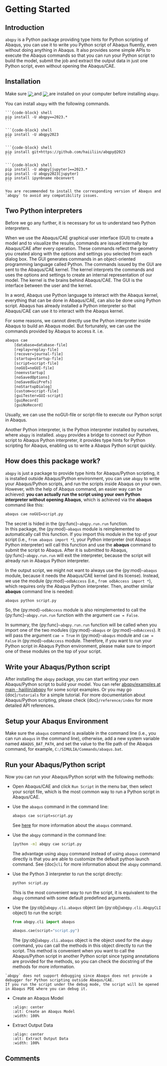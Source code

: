 # Getting Started

## Introduction

`abqpy` is a Python package providing type hints for Python scripting of Abaqus, you can
use it to write you Python script of Abaqus fluently, even without doing anything in Abaqus.
It also provides some simple APIs to execute the Abaqus commands so that you can run your
Python script to build the model, submit the job and extract the output data in just one
Python script, even without opening the Abaqus/CAE.

## Installation

Make sure <a href="https://www.python.org/downloads/"> <img src="https://img.shields.io/badge/Python-3.8%2B-brightgreen" align=center /> </a> and
<a href="https://www.3ds.com/products-services/simulia/products/abaqus/"> <img src="https://img.shields.io/badge/Abaqus-2016%2B-brightgreen" align=center /> </a>
are installed on your computer before installing `abqpy`.

You can install `abqpy` with the following commands.

````{tab} pip
```{code-block} shell
pip install -U abqpy==2023.*
```
````

````{tab} pip (wrapper)
```{code-block} shell
pip install -U abqpy2023
```
````

````{tab} Source
```{code-block} shell
pip install git+https://github.com/haiiliin/abqpy@2023
```
````

````{tab} Jupyter
```{code-block} shell
pip install -U abqpy[jupyter]==2023.*
pip install -U abqpy2023[jupyter]
pip install ipynbname nbconvert
```
````

```{note}
You are recommended to install the corresponding version of Abaqus and `abqpy` to avoid any compatibility issues.
```

## Two Python interpreters

Before we go any further, it is necessary for us to understand two Python interpreters.

When we use the Abaqus/CAE graphical user interface (GUI) to create a model and to visualize
the results, commands are issued internally by Abaqus/CAE after every operation. These
commands reflect the geometry you created along with the options and settings you selected
from each dialog box. The GUI generates commands in an object-oriented programming language
called Python. The commands issued by the GUI are sent to the Abaqus/CAE kernel. The kernel
interprets the commands and uses the options and settings to create an internal representation
of our model. The kernel is the brains behind Abaqus/CAE. The GUI is the interface between the
user and the kernel.

In a word, Abaqus use Python language to interact with the Abaqus kernel, everything that can
be done in Abaqus/CAE, can also be done using Python script. Abaqus has already installed a
Python interpreter so that Abaqus/CAE can use it to interact with the Abaqus kernel.

For some reasons, we cannot directly use the Python interpreter inside Abaqus to build an
Abaqus model. But fortunately, we can use the commands provided by Abaqus to access it. i.e.

```sh
abaqus cae
    [database=database-file]
    [replay=replay-file]
    [recover=journal-file]
    [startup=startup-file]
    [script=script-file]
    [noGUI=noGUI-file]
    [noenvstartup]
    [noSavedOptions]
    [noSavedGuiPrefs]
    [noStartupDialog]
    [custom=script-file]
    [guiTester=GUI-script]
    [guiRecord]
    [guiNoRecord]
```

Usually, we can use the noGUI-file or script-file to execute our Python script in Abaqus.

Another Python interpreter, is the Python interpreter installed by ourselves, where `abqpy`
is installed. `abqpy` provides a bridge to connect our Python script to Abaqus Python
interpreter, it provides type hints for Python scripting for Abaqus, enabling us to write a
Abaqus Python script quickly.

## How does this package work?

`abqpy` is just a package to provide type hints for Abaqus/Python scripting, it is installed outside Abaqus/Python
environment, you can use `abqpy` to write your Abaqus/Python scripts, and run the scripts inside Abaqus on your own.
However, with the help of Abaqus command, an easier way can be achieved: **you can actually run the script using your
own Python interpreter without opening Abaqus**, which is achieved via the **abaqus** command like this:

```sh
abaqus cae noGUI=script.py
```

The secret is hided in the {py:func}`~abqpy.run.run` function.  
In this package, the {py:mod}`~abaqus` module is reimplemented to automatically call this function. If you import this module in the top of your
script (i.e., `from abaqus import *`), your Python interpreter (not Abaqus Python interpreter) will call this function and use the
**abaqus** command to submit the script to Abaqus. After it is submitted to Abaqus, {py:func}`~abqpy.run.run`
will exit the interpreter, because the script will already run in Abaqus Python interpreter.

In the output script, we might not want to always use the {py:mod}`~abaqus` module, because it needs the Abaqus/CAE kernel (and its license).
Instead, we use the module {py:mod}`~odbAccess` (i.e., `from odbAccess import *`), which requires only the Abaqus Python interpreter.
Then, another similar **abaqus** command line is needed:

```sh
abaqus python script.py
```

So, the {py:mod}`~odbAccess` module is also reimplemented to call the {py:func}`~abqpy.run.run` function with the argument `cae = False`.

In summary, the {py:func}`~abqpy.run.run` function will be called when you import one of the two modules ({py:mod}`~abaqus` or {py:mod}`~odbAccess`). It will pass the argument `cae = True`
in {py:mod}`~abaqus` module and `cae = False` in {py:mod}`~odbAccess` module.
Therefore, if you want to run your Python script in Abaqus Python environment, please make sure to import one of these modules
on the top of your script.

## Write your Abaqus/Python script

After installing the `abqpy` package, you can start writing your own Abaqus/Python script
to build your model. You can refer
[abqpy/examples at main · haiiliin/abqpy](https://github.com/haiiliin/abqpy/tree/main/examples)
for some script examples. Or you may go {doc}`/tutorials` for a simple tutorial. For more documentation about
Abaqus/Python scripting, please check {doc}`/reference/index` for more detailed API references.

## Setup your Abaqus Environment

Make sure the `abaqus` command is available in the command line (i.e., you can run `abaqus` in the command line), otherwise,
add a new system variable named `ABAQUS_BAT_PATH`, and set the value to the file path of the Abaqus command, for example,
`C:/SIMULIA/Commands/abaqus.bat`.

## Run your Abaqus/Python script

Now you can run your Abaqus/Python script with the following methods:

- Open Abaqus/CAE and click `Run Script` in the menu bar, then select your script file, which is the most common way to
  run a Python script in Abaqus/CAE.
- Use the `abaqus` command in the command line:
  ```sh
  abaqus cae script=script.py
  ```
  See [here](https://help.3ds.com/2023/English/DSSIMULIA_Established/SIMACAEEXCRefMap/simaexc-c-caeproc.htm?contextscope=all)
  for more information about the `abaqus` command.
- Use the `abqpy` command in the command line:
  ```sh
  [python -m] abqpy cae script.py
  ```
  The advantage using `abqpy` command instead of using `abaqus` command directly is that you are able to customize the
  default python launch command. See {doc}`cli` for more information about the `abqpy` command.
- Use the Python 3 interpreter to run the script directly:
  ```sh
  python script.py
  ```
  This is the most convenient way to run the script, it is equivalent to the `abqpy` command with some default
  predefined arguments.
- Use the {py:obj}`abqpy.cli.abaqus` object (an {py:obj}`abqpy.cli.AbqpyCLI` object) to run the script:

  ```python
  from abqpy.cli import abaqus

  abaqus.cae(script="script.py")
  ```

  The {py:obj}`abqpy.cli.abaqus` object is the object used for the `abqpy` command, you can call the methods in this
  object directly to run the script. This method is convenient when you want to call the Abaqus/Python script in another
  Python script since typing annotations are provided for the methods, so you can check the docstring of the methods for
  more information.

```{warning}
`abqpy` does not support debugging since Abaqus does not provide a debugger for Python scripting outside Abaqus/CAE.
If you run the script under the debug mode, the script will be opened in Abaqus PDE where you can debug it.
```

- Create an Abaqus Model

  ```{image} images/model-code.*
  :align: center
  :alt: Create an Abaqus Model
  :width: 100%
  ```

- Extract Output Data

  ```{image} images/output-code.*
  :align: center
  :alt: Extract Output Data
  :width: 100%
  ```

## Comments

<script
   type="text/javascript"
   src="https://utteranc.es/client.js"
   async="async"
   repo="haiiliin/abqpy"
   issue-term="pathname"
   theme="github-light"
   label="💬 comment"
   crossorigin="anonymous"
/>
